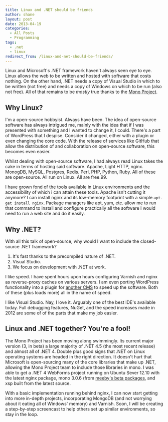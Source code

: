 ```yaml
---
title: Linux and .NET should be friends
author: shane
layout: post
date: 2013-04-19
categories:
  - All Posts
  - Programming
tags:
  - .net
  - linux
redirect_from: /linux-and-net-should-be-friends/
---
```

Linux and Microsoft's .NET framework haven't always seen eye to eye. Linux allows the web to be written and hosted with software that costs nothing. On the other hand, .NET needs a copy of Visual Studio in which to be written (not free) and needs a copy of Windows on which to be run (also not free). All of that remains to be _mostly_ true thanks to the [Mono Project][1].

<!--more-->

## Why Linux?

I'm a open-source hobbyist. Always have been. The idea of open-source software has always intrigued me, mainly with the idea that if I was presented with something and I wanted to change it, I could. There's a part of WordPress that I despise. Consider it changed, either with a plugin or even changing the core code. With the release of services like GitHub that allow the distribution of and collaboration on open-source software, this becomes even easier.

Whilst dealing with open-source software, I had always read Linux takes the cake in terms of hosting said software. Apache, Light HTTP, nginx. MonogDB, MySQL, Postgres, Redis. Perl, PHP, Python, Ruby. All of these are open-source. All run on Linux. All are free.99.

I have grown fond of the tools available in Linux environments and the accessibility of which i can attain these tools. Apache isn't cutting it anymore? I can install nginx and its low-memory footprint with a simple `apt-get install nginx`. Package managers like apt, yum, etc. allow me to run that command to install and configure practically all the software I would need to run a web site and do it easily.

## Why .NET?

With all this talk of open-source, why would I want to include the closed-source .NET framework?

  1. It's fast thanks to the precompiled nature of .NET.
  2. Visual Studio.
  3. We focus on development with .NET at work.

I like speed. I have spent hours upon hours configuring Varnish and nginx as reverse-proxy caches on various servers. I am even porting WordPress functionality into a plugin for [another CMS][2] to speed up the software. Both of these (plus loads more) all in the name of speed.

I like Visual Studio. Nay, I love it. Arguably one of the best IDE's available today. Full debugging features, NuGet, and the speed increases made in 2012 are some of of the parts that make my job easier.

## Linux and .NET together? You're a fool!

The Mono Project has been moving along swimmingly. Its current major version (3, in beta) a large majority of .NET 4.5 (the most recent release) and almost all of .NET 4. Double plus good signs that .NET on Linux operating systems are headed in the right direction. It doesn't hurt that Microsoft is open-sourcing many of the core libraries that make up .NET, allowing the Mono Project team to include those libraries in mono. I was able to get a .NET 4 WebForms project running on Ubuntu Sever 12.10 with the latest nginx package, mono 3.0.6 (from [meeby's beta packages][3], and xsp built from the latest source.

With a basic implementation running behind nginx, I can now start getting into more in-depth projects, incorporating MongoDB (and not worrying about it eating all of Windows' memory) and Varnish. Soon, I will be creating a step-by-step screencast to help others set up similar environments, so stay in the loop.

 [1]: http://www.mono-project.org
 [2]: https://github.com/slogsdon/unamed
 [3]: https://www.meebey.net/posts/mono_3.0_preview_debian_ubuntu_packages/
